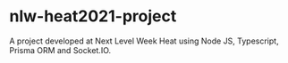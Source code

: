 # nlw-heat2021-project
A project developed at Next Level Week Heat using Node JS, Typescript, Prisma ORM and Socket.IO.
